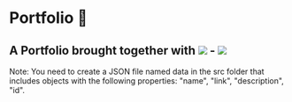 # Portfolio 📝

## A Portfolio brought together with <img src="https://img.shields.io/badge/react-61DAFB?logo=react&logoColor=white&logoWidth=30"/> - <img src="https://img.shields.io/badge/-css3-1572B6?logo=css3&logoColor=white&logoWidth=30"/>

Note: You need to create a JSON file named data in the src folder that includes objects with the following properties: "name", "link", "description", "id".
